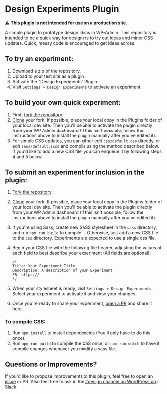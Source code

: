 # Design Experiments Plugin

⚠️ **This plugin is not intended for use on a production site.**

A simple plugin to prototype design ideas in WP-Admin. This repository is intended to be a quick way for designers to try out ideas and minor CSS updates. Quick, messy code is encouraged to get ideas across.

## To try an experiment: 

1. Download a zip of the repository.
2. Upload to your test site as a plugin.
3. Activate the "Design Experiments" Plugin.
4. Visit `Settings > Design Experiments` to activate an experiment.

## To build your own quick experiment:

1. First, [fork the repository](https://help.github.com/en/articles/fork-a-repo). 
2. [Clone](https://help.github.com/en/articles/cloning-a-repository) your fork. If possible, place your local copy in the Plugins folder of your local dev site. Then you'll be able to activate the plugin directly from your WP Admin dashboard (If this isn't possible, follow the instructions above to install the plugin manually after you've edited it).
3. For simple CSS updates, you can either edit `css/default.css` directly, or edit `sass/default.scss` and compile using the method described below. If you'd like to add a new CSS file, you can enqueue it by following steps 4 and 5 below. 

## To submit an experiment for inclusion in the plugin: 

1. [Fork the repository](https://help.github.com/en/articles/fork-a-repo). 
2. [Clone](https://help.github.com/en/articles/cloning-a-repository) your fork. If possible, place your local copy in the Plugins folder of your local dev site. Then you'll be able to activate the plugin directly from your WP Admin dashboard (If this isn't possible, follow the instructions above to install the plugin manually after you've edited it).
3. If you're using Sass, create new SASS stylesheet in the `sass` directory, and run `npm run build` to compile it. Otherwise, just add a new CSS file to the `css` directory. Experiments are expected to use a single css file. 
4. Begin your CSS file with the following file header, adjusting the values of each field to best describe your experiment (All fields are optional):

	```
	/*
	Title: Your Experiment Title
	Description: A description of your Experiment
	PR: https://
	*/
	```

5. When your stylesheet is ready, visit `Settings > Design Experiments`. Select your experiment to activate it and view your changes.
6. Once you're ready to share your experiment, [open a PR](https://help.github.com/en/articles/creating-a-pull-request) and share it here. 

### To compile CSS:

1. Run `npm install` to install dependencies (You'll only have to do this once).
2. Run `npm run build` to compile the CSS once, or `npm run watch` to have it compile changes whenever you modify a sass file. 

## Questions or Improvements?

If you'd like to propose improvements to this plugin, feel free to open an [issue](https://github.com/WordPress/design-experiments/issues) or PR. Also feel free to ask in the [#design channel on WordPress.org Slack](http://wordpress.slack.com/messages/design/). 
